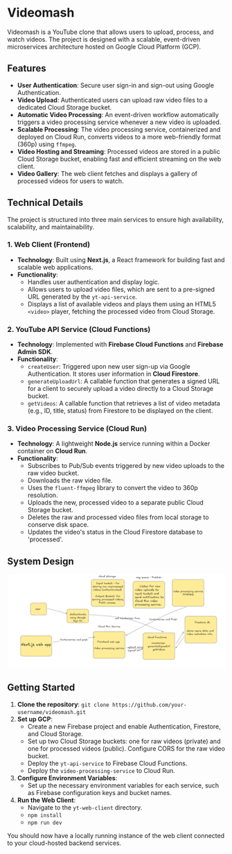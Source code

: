 # Videomash

Videomash is a YouTube clone that allows users to upload, process, and watch videos. The project is designed with a scalable, event-driven microservices architecture hosted on Google Cloud Platform (GCP).

## Features

- **User Authentication**: Secure user sign-in and sign-out using Google Authentication.
- **Video Upload**: Authenticated users can upload raw video files to a dedicated Cloud Storage bucket.
- **Automatic Video Processing**: An event-driven workflow automatically triggers a video processing service whenever a new video is uploaded.
- **Scalable Processing**: The video processing service, containerized and deployed on Cloud Run, converts videos to a more web-friendly format (360p) using `ffmpeg`.
- **Video Hosting and Streaming**: Processed videos are stored in a public Cloud Storage bucket, enabling fast and efficient streaming on the web client.
- **Video Gallery**: The web client fetches and displays a gallery of processed videos for users to watch.

## Technical Details

The project is structured into three main services to ensure high availability, scalability, and maintainability.

### 1. Web Client (Frontend)

- **Technology**: Built using **Next.js**, a React framework for building fast and scalable web applications.
- **Functionality**:
  - Handles user authentication and display logic.
  - Allows users to upload video files, which are sent to a pre-signed URL generated by the `yt-api-service`.
  - Displays a list of available videos and plays them using an HTML5 `<video>` player, fetching the processed video from Cloud Storage.

### 2. YouTube API Service (Cloud Functions)

- **Technology**: Implemented with **Firebase Cloud Functions** and **Firebase Admin SDK**.
- **Functionality**:
  - `createUser`: Triggered upon new user sign-up via Google Authentication. It stores user information in **Cloud Firestore**.
  - `generateUploadUrl`: A callable function that generates a signed URL for a client to securely upload a video directly to a Cloud Storage bucket.
  - `getVideos`: A callable function that retrieves a list of video metadata (e.g., ID, title, status) from Firestore to be displayed on the client.

### 3. Video Processing Service (Cloud Run)

- **Technology**: A lightweight **Node.js** service running within a Docker container on **Cloud Run**.
- **Functionality**:
  - Subscribes to Pub/Sub events triggered by new video uploads to the raw video bucket.
  - Downloads the raw video file.
  - Uses the `fluent-ffmpeg` library to convert the video to 360p resolution.
  - Uploads the new, processed video to a separate public Cloud Storage bucket.
  - Deletes the raw and processed video files from local storage to conserve disk space.
  - Updates the video's status in the Cloud Firestore database to 'processed'.

## System Design
![Videomash System Design Drawing](videomash_sd.png)

## Getting Started

1.  **Clone the repository**: `git clone https://github.com/your-username/videomash.git`
2.  **Set up GCP**:
    - Create a new Firebase project and enable Authentication, Firestore, and Cloud Storage.
    - Set up two Cloud Storage buckets: one for raw videos (private) and one for processed videos (public). Configure CORS for the raw video bucket.
    - Deploy the `yt-api-service` to Firebase Cloud Functions.
    - Deploy the `video-processing-service` to Cloud Run.
3.  **Configure Environment Variables**:
    - Set up the necessary environment variables for each service, such as Firebase configuration keys and bucket names.
4.  **Run the Web Client**:
    - Navigate to the `yt-web-client` directory.
    - `npm install`
    - `npm run dev`

You should now have a locally running instance of the web client connected to your cloud-hosted backend services.
